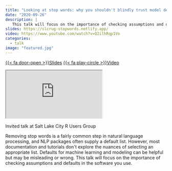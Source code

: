 ```yaml
---
title: "Looking at stop words: why you shouldn't blindly trust model defaults"
date: "2020-09-26"
description: |
   This talk will focus on the importance of checking assumptions and defaults in the software you use.
slides: https://slcrug-stopwords.netlify.app/
video: https://www.youtube.com/watch?v=Q2ilhRqp1Vo
categories:
  - talk
image: "featured.jpg"
---
```




<a href="https://slcrug-stopwords.netlify.app/" class="listing-slides btn-links">{{< fa door-open >}}Slides<a>
<a href="https://www.youtube.com/watch?v=Q2ilhRqp1Vo" class="listing-video btn-links">{{< fa play-circle >}}Video<a>

<iframe class="slide-deck" src="https://slcrug-stopwords.netlify.app/"></iframe>

Invited talk at Salt Lake City R Users Group

Removing stop words is a fairly common step in natural language processing, and NLP packages often supply a default list. However, most documentation and tutorials don't explore the nuances of selecting an appropriate list. Defaults for machine learning and modeling can be helpful but may be misleading or wrong. This talk will focus on the importance of checking assumptions and defaults in the software you use.
